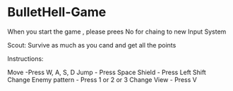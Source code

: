 # BulletHell-Game

When you start the game , please prees No for chaing to new Input System


Scout:  Survive as much as you cand and get all the points

Instructions:

Move                      -Press  W, A, S, D
Jump                      - Press Space
Shield                    - Press Left Shift
Change Enemy pattern      - Press 1 or 2 or 3 
Change View               - Press V
